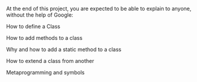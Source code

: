 At the end of this project, you are expected to be able to explain to anyone, without the help of Google:

How to define a Class

How to add methods to a class

Why and how to add a static method to a class

How to extend a class from another

Metaprogramming and symbols
